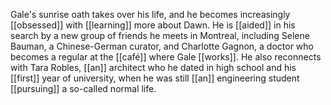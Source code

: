 Gale's sunrise oath takes over his life, and he becomes increasingly [[obsessed]] with [[learning]] more about Dawn. He is [[aided]] in his search by a new group of friends he meets in Montreal, including Selene Bauman, a Chinese-German curator, and Charlotte Gagnon, a doctor who becomes a regular at the [[café]] where Gale [[works]]. He also reconnects with Tara Robles, [[an]] architect who he dated in high school and his [[first]] year of university, when he was still [[an]] engineering student [[pursuing]] a so-called normal life.

